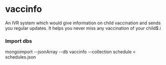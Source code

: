 # vaccinfo
An IVR system which would give information on child vaccination and sends you regular updates. It helps you never miss any vaccination of your child$.i

### Import dbs
mongoimport --jsonArray --db vaccinfo --collection schedule < schedules.json

